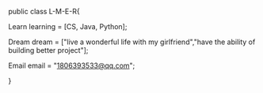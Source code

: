 public class L-M-E-R{

  Learn learning = [CS, Java, Python];

  Dream dream = ["live a wonderful life with my girlfriend","have the ability of building better project"];

  Email email = "1806393533@qq.com";  

}

